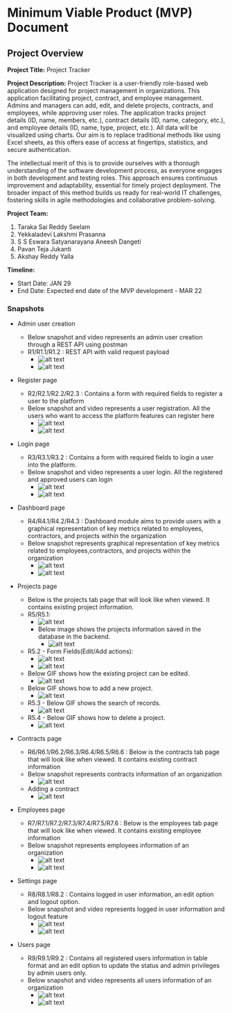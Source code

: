 # Minimum Viable Product (MVP) Document

## Project Overview

**Project Title:** Project Tracker

**Project Description:** Project Tracker is a user-friendly role-based web application designed for project management in organizations. This application facilitating project, contract, and employee management. Admins and managers can add, edit, and delete projects, contracts, and employees, while approving user roles. The application tracks project details (ID, name, members, etc.), contract details (ID, name, category, etc.), and employee details (ID, name, type, project, etc.). All data will be visualized using charts. Our aim is to replace traditional methods like using Excel sheets, as this offers ease of access at fingertips, statistics, and secure authentication.

The intellectual merit of this is to provide ourselves with a thorough understanding of the software development process, as everyone engages in both development and testing roles. This approach ensures continuous improvement and adaptability, essential for timely project deployment. The broader impact of this method builds us ready for real-world IT challenges, fostering skills in agile methodologies and collaborative problem-solving.

**Project Team:**

1. Taraka Sai Reddy Seelam
2. Yekkaladevi Lakshmi Prasanna
3. S S Eswara Satyanarayana Aneesh Dangeti
4. Pavan Teja Jukanti
5. Akshay Reddy Yalla

**Timeline:**

* Start Date:  JAN 29
* End Date: Expected end date of the MVP development - MAR 22

### Snapshots

* Admin user creation
  * Below snapshot and video represents an admin user creation through a REST API using postman
  * R1/R1.1/R1.2 : REST API with valid request payload
    * ![alt text](<admin user.png>)
    * ![alt text](<admin user creation.gif>)

* Register page
  * R2/R2.1/R2.2/R2.3 : Contains a form with required fields to register a user to the platform
  * Below snapshot and video represents a user registration. All the users who want to access the platform features can register here
    * ![alt text](register.png)
    * ![alt text](<user register.gif>)

* Login page
  * R3/R3.1/R3.2 : Contains a form with required fields to login a user into the platform.
  * Below snapshot and video represents a user login. All the registered and approved users can login
    * ![alt text](<login page.png>)
    * ![alt text](<user login.gif>)

* Dashboard page
  * R4/R4.1/R4.2/R4.3 : Dashboard module aims to provide users with a graphical representation of key metrics related to employees, contractors, and projects within the organization
  * Below snapshot represents graphical representation of key metrics related to employees,contractors, and projects within the organization
    * ![alt text](dashboard-1.png)
    * ![alt text](Dashboard.gif)

* Projects page
  * Below is the projects tab page that will look like when viewed. It contains existing project information.
  * R5/R5.1:
    * ![alt text](<projects listing.png>)
    * Below image shows the projects information saved in the database in the backend.
      * ![alt text](projects_in_DB.png)
  * R5.2 - Form Fields(Edit/Add actions):
    * ![alt text](editproject.png)
    * ![alt text](addproject.png)
  * Below GIF shows how the existing project can be edited.
    * ![alt text](project_edit-_2_.gif)
  * Below GIF shows how to add a new project.
    * ![alt text](<add_project (2).gif>)
  * R5.3 - Below GIF shows the search of records.
    * ![alt text](search.gif)
  * R5.4 - Below GIF shows how to delete a project.
    * ![alt text](delete.gif)

* Contracts page
  * R6/R6.1/R6.2/R6.3/R6.4/R6.5/R6.6 : Below is the contracts tab page that will look like when viewed. It contains existing contract information
  * Below snapshot represents contracts information of an organization
    * ![alt text](<contracts page.png>)
  * Adding a contract
    * ![alt text](Contarct.gif)

* Employees page
  * R7/R7.1/R7.2/R7.3/R7.4/R7.5/R7.6 : Below is the employees tab page that will look like when viewed. It contains existing employee information
  * Below snapshot represents employees information of an organization
    * ![alt text](<employees page.png>)
    * ![alt text](Employees.gif)

* Settings page
  * R8/R8.1/R8.2 : Contains logged in user information, an edit option and logout option.
  * Below snapshot and video represents logged in user information and logout feature
    * ![alt text](settings.png)
    * ![alt text](settings.gif)

* Users page
  * R9/R9.1/R9.2 : Contains all registered users information in table format and an edit option to update the status and admin privileges by admin users only.
  * Below snapshot and video represents all users information of an organization
    * ![alt text](<users page.png>)
    * ![alt text](users.gif)

